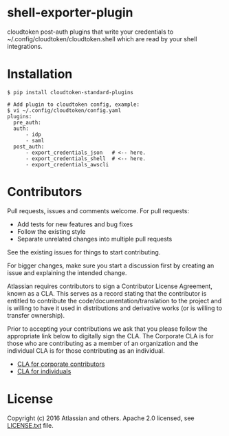 shell-exporter-plugin
=====================

cloudtoken post-auth plugins that write your credentials to ~/.config/cloudtoken/cloudtoken.shell which are read by your
shell integrations.

Installation
============

    $ pip install cloudtoken-standard-plugins

    # Add plugin to cloudtoken config, example:
    $ vi ~/.config/cloudtoken/config.yaml
    plugins:
      pre_auth:
      auth:
          - idp
          - saml
      post_auth:
          - export_credentials_json   # <-- here.
          - export_credentials_shell  # <-- here.
          - export_credentials_awscli   

Contributors
============

Pull requests, issues and comments welcome. For pull requests:

* Add tests for new features and bug fixes
* Follow the existing style
* Separate unrelated changes into multiple pull requests

See the existing issues for things to start contributing.

For bigger changes, make sure you start a discussion first by creating
an issue and explaining the intended change.

Atlassian requires contributors to sign a Contributor License Agreement,
known as a CLA. This serves as a record stating that the contributor is
entitled to contribute the code/documentation/translation to the project
and is willing to have it used in distributions and derivative works
(or is willing to transfer ownership).

Prior to accepting your contributions we ask that you please follow the appropriate
link below to digitally sign the CLA. The Corporate CLA is for those who are
contributing as a member of an organization and the individual CLA is for
those contributing as an individual.

* [CLA for corporate contributors](https://na2.docusign.net/Member/PowerFormSigning.aspx?PowerFormId=e1c17c66-ca4d-4aab-a953-2c231af4a20b)
* [CLA for individuals](https://na2.docusign.net/Member/PowerFormSigning.aspx?PowerFormId=3f94fbdc-2fbe-46ac-b14c-5d152700ae5d)

License
========

Copyright (c) 2016 Atlassian and others.
Apache 2.0 licensed, see [LICENSE.txt](LICENSE.txt) file.
